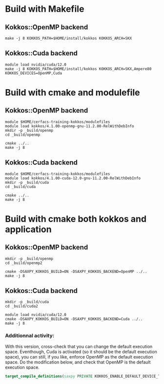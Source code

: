 # Build with Makefile

## Kokkos::OpenMP backend

```shell
make -j 8 KOKKOS_PATH=$HOME/install/kokkos KOKKOS_ARCH=SKX
```

## Kokkos::Cuda backend

```shell
module load nvidia/cuda/12.0
make -j 8 KOKKOS_PATH=$HOME/install/kokkos KOKKOS_ARCH=SKX,Ampere80 KOKKOS_DEVICES=OpenMP,Cuda
```

# Build with cmake and modulefile

## Kokkos::OpenMP backend

```shell
module $HOME/cerfacs-training-kokkos/modulefiles
module load kokkos/4.1.00-openmp-gnu-11.2.00-RelWithDebInfo
mkdir -p _build/openmp
cd _build/openmp

cmake ../..
make -j 8
```

## Kokkos::Cuda backend

```shell
module $HOME/cerfacs-training-kokkos/modulefiles
module load kokkos/4.1.00-cuda-12.0-gnu-11.2.00-RelWithDebInfo
mkdir -p _build/cuda
cd _build/cuda

cmake ../..
make -j 8
```

# Build with cmake both kokkos and application

## Kokkos::OpenMP backend

```shell
mkdir -p _build/openmp
cd _build/openmp2

cmake -DSAXPY_KOKKOS_BUILD=ON -DSAXPY_KOKKOS_BACKEND=OpenMP ../..
make -j 8
```

## Kokkos::Cuda backend

```shell
mkdir -p _build/cuda
cd _build/cuda2

module load nvidia/cuda/12.0
cmake -DSAXPY_KOKKOS_BUILD=ON -DSAXPY_KOKKOS_BACKEND=Cuda ../..
make -j 8
```

### Additionnal activity:

With this version, cross-check that you can change the default execution space. Eventhough, Cuda is activated (so it should be the default execution space), you can still, if you like, enforce OpenMP as the default execution space. Do the modification below, and check that OpenMP is the default execution space.

```cmake
target_compile_definitions(saxpy PRIVATE KOKKOS_ENABLE_DEFAULT_DEVICE_TYPE_OPENMP)
```
